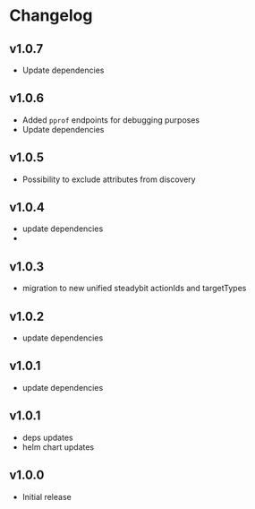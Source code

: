 # Changelog

## v1.0.7

- Update dependencies

## v1.0.6

- Added `pprof` endpoints for debugging purposes
- Update dependencies

## v1.0.5

- Possibility to exclude attributes from discovery

## v1.0.4

- update dependencies
-
## v1.0.3

- migration to new unified steadybit actionIds and targetTypes

## v1.0.2

- update dependencies

## v1.0.1

- update dependencies

## v1.0.1

- deps updates
- helm chart updates

## v1.0.0

 - Initial release
